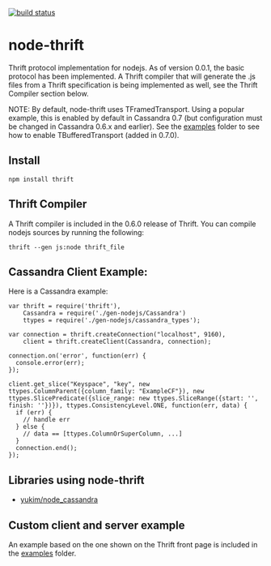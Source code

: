 [![build status](https://secure.travis-ci.org/simplereach/node-thrift.png)](http://travis-ci.org/simplereach/node-thrift)
# node-thrift

Thrift protocol implementation for nodejs. As of version 0.0.1, the basic
protocol has been implemented. A Thrift compiler that will generate the .js
files from a Thrift specification is being implemented as well, see the
Thrift Compiler section below.

NOTE: By default, node-thrift uses TFramedTransport. Using a popular
example, this is enabled by default in Cassandra 0.7 (but configuration must be
changed in Cassandra 0.6.x and earlier). See the
[examples](https://github.com/wadey/node-thrift/tree/master/examples) folder
to see how to enable TBufferedTransport (added in 0.7.0).

## Install

    npm install thrift 

## Thrift Compiler

A Thrift compiler is included in the 0.6.0 release of Thrift. You can
compile nodejs sources by running the following:

    thrift --gen js:node thrift_file

## Cassandra Client Example:

Here is a Cassandra example:

    var thrift = require('thrift'),
        Cassandra = require('./gen-nodejs/Cassandra')
        ttypes = require('./gen-nodejs/cassandra_types');

    var connection = thrift.createConnection("localhost", 9160),
        client = thrift.createClient(Cassandra, connection);

    connection.on('error', function(err) {
      console.error(err);
    });

    client.get_slice("Keyspace", "key", new ttypes.ColumnParent({column_family: "ExampleCF"}), new ttypes.SlicePredicate({slice_range: new ttypes.SliceRange({start: '', finish: ''})}), ttypes.ConsistencyLevel.ONE, function(err, data) {
      if (err) {
        // handle err
      } else {
        // data == [ttypes.ColumnOrSuperColumn, ...]
      }
      connection.end();
    });

## Libraries using node-thrift

* [yukim/node_cassandra](https://github.com/yukim/node_cassandra)

## Custom client and server example

An example based on the one shown on the Thrift front page is included in the [examples](https://github.com/wadey/node-thrift/tree/master/examples) folder.
